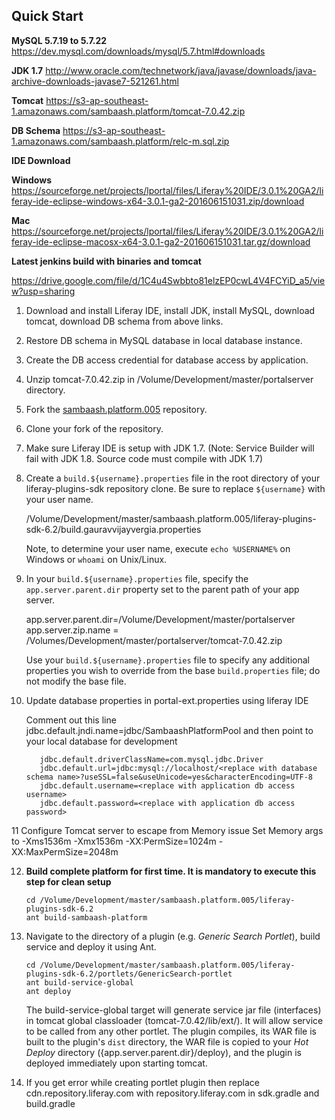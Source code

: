 
## Quick Start


**MySQL 5.7.19 to 5.7.22**
https://dev.mysql.com/downloads/mysql/5.7.html#downloads

**JDK 1.7**
http://www.oracle.com/technetwork/java/javase/downloads/java-archive-downloads-javase7-521261.html

**Tomcat**
https://s3-ap-southeast-1.amazonaws.com/sambaash.platform/tomcat-7.0.42.zip

**DB Schema**
https://s3-ap-southeast-1.amazonaws.com/sambaash.platform/relc-m.sql.zip

**IDE Download**

**Windows**
https://sourceforge.net/projects/lportal/files/Liferay%20IDE/3.0.1%20GA2/liferay-ide-eclipse-windows-x64-3.0.1-ga2-201606151031.zip/download

**Mac**
https://sourceforge.net/projects/lportal/files/Liferay%20IDE/3.0.1%20GA2/liferay-ide-eclipse-macosx-x64-3.0.1-ga2-201606151031.tar.gz/download


**Latest jenkins build with binaries and tomcat**

https://drive.google.com/file/d/1C4u4Swbbto81elzEP0cwL4V4FCYiD_a5/view?usp=sharing


1. Download and install Liferay IDE, install JDK, install MySQL, download tomcat, download DB schema from above links.

2. Restore DB schema in MySQL database in local database instance.

3. Create the DB access credential for database access by application.

4. Unzip tomcat-7.0.42.zip in /Volume/Development/master/portalserver directory.

5. Fork the [sambaash.platform.005](https://github.com/gaurav-vijayvergia/sambaash.platform.005)
repository.

6. Clone your fork of the repository.

7. Make sure Liferay IDE is setup with JDK 1.7. (Note: Service Builder will fail with JDK 1.8. Source code must compile with JDK 1.7)

8. Create a `build.${username}.properties` file in the root directory of your
liferay-plugins-sdk repository clone. Be sure to replace `${username}` with your
user name.

	/Volume/Development/master/sambaash.platform.005/liferay-plugins-sdk-6.2/build.gauravvijayvergia.properties

	Note, to determine your user name, execute `echo %USERNAME%` on Windows or
	`whoami` on Unix/Linux.

9. In your `build.${username}.properties` file, specify the `app.server.parent.dir` property set to the parent path of your app server.

    app.server.parent.dir=/Volume/Development/master/portalserver
	app.server.zip.name = /Volumes/Development/master/portalserver/tomcat-7.0.42.zip

	Use your `build.${username}.properties` file to specify any additional
	properties you wish to override from the base `build.properties` file; do
	not modify the base file.
	
	
	
10. Update database properties in portal-ext.properties using liferay IDE

	Comment out this line jdbc.default.jndi.name=jdbc/SambaashPlatformPool
	and then point to your local database for development
	```
	   jdbc.default.driverClassName=com.mysql.jdbc.Driver
	   jdbc.default.url=jdbc:mysql://localhost/<replace with database schema name>?useSSL=false&useUnicode=yes&characterEncoding=UTF-8
	   jdbc.default.username=<replace with application db access username>
	   jdbc.default.password=<replace with application db access password>
	```
11	Configure Tomcat server to escape from Memory issue 
		Set Memory args to      -Xms1536m -Xmx1536m -XX:PermSize=1024m -XX:MaxPermSize=2048m


	

12. **Build complete platform for first time. It is mandatory to execute this step for clean setup**

		cd /Volume/Development/master/sambaash.platform.005/liferay-plugins-sdk-6.2
		ant build-sambaash-platform

13. Navigate to the directory of a plugin (e.g. *Generic Search Portlet*), build service and deploy
it using Ant.

		cd /Volume/Development/master/sambaash.platform.005/liferay-plugins-sdk-6.2/portlets/GenericSearch-portlet
		ant build-service-global
		ant deploy
	The build-service-global target will generate service jar file (interfaces) in tomcat global classloader (tomcat-7.0.42/lib/ext/). It will allow service to be called from any other portlet.
	The plugin compiles, its WAR file is built to the plugin's `dist` directory,
	the WAR file is copied to your *Hot Deploy* directory ({app.server.parent.dir}/deploy), and the
	plugin is deployed immediately upon starting tomcat.

14. If you get error while creating portlet plugin then replace cdn.repository.liferay.com with repository.liferay.com in sdk.gradle and build.gradle





